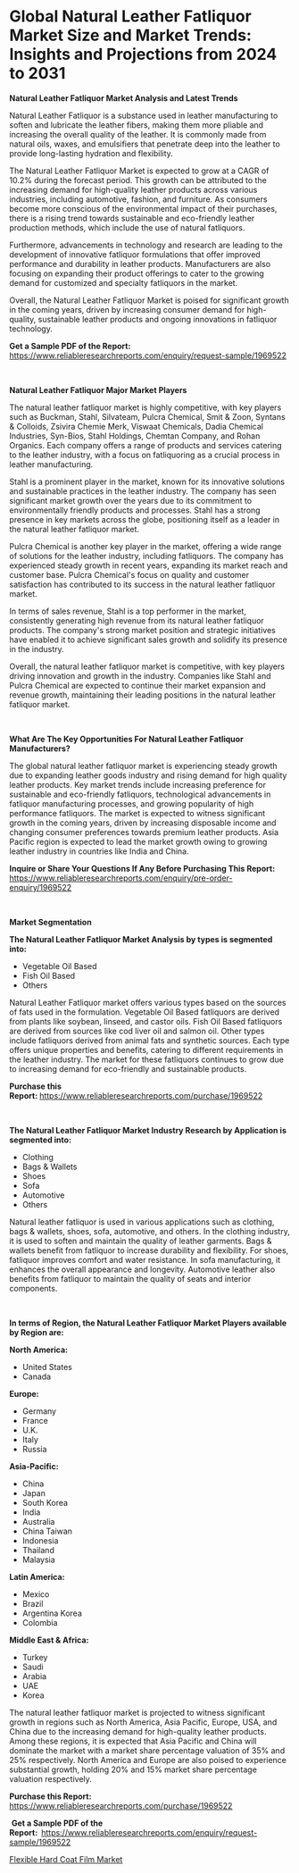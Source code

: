 <p><h1>Global Natural Leather Fatliquor Market Size and Market Trends: Insights and Projections from 2024 to 2031</h1></p><p><strong>Natural Leather Fatliquor Market Analysis and Latest Trends</strong></p>
<p><p>Natural Leather Fatliquor is a substance used in leather manufacturing to soften and lubricate the leather fibers, making them more pliable and increasing the overall quality of the leather. It is commonly made from natural oils, waxes, and emulsifiers that penetrate deep into the leather to provide long-lasting hydration and flexibility.</p><p>The Natural Leather Fatliquor Market is expected to grow at a CAGR of 10.2% during the forecast period. This growth can be attributed to the increasing demand for high-quality leather products across various industries, including automotive, fashion, and furniture. As consumers become more conscious of the environmental impact of their purchases, there is a rising trend towards sustainable and eco-friendly leather production methods, which include the use of natural fatliquors.</p><p>Furthermore, advancements in technology and research are leading to the development of innovative fatliquor formulations that offer improved performance and durability in leather products. Manufacturers are also focusing on expanding their product offerings to cater to the growing demand for customized and specialty fatliquors in the market.</p><p>Overall, the Natural Leather Fatliquor Market is poised for significant growth in the coming years, driven by increasing consumer demand for high-quality, sustainable leather products and ongoing innovations in fatliquor technology.</p></p>
<p><strong>Get a Sample PDF of the Report:&nbsp;</strong> <a href="https://www.reliableresearchreports.com/enquiry/request-sample/1969522">https://www.reliableresearchreports.com/enquiry/request-sample/1969522</a></p>
<p>&nbsp;</p>
<p><strong>Natural Leather Fatliquor Major Market Players</strong></p>
<p><p>The natural leather fatliquor market is highly competitive, with key players such as Buckman, Stahl, Silvateam, Pulcra Chemical, Smit & Zoon, Syntans & Colloids, Zsivira Chemie Merk, Viswaat Chemicals, Dadia Chemical Industries, Syn-Bios, Stahl Holdings, Chemtan Company, and Rohan Organics. Each company offers a range of products and services catering to the leather industry, with a focus on fatliquoring as a crucial process in leather manufacturing.</p><p>Stahl is a prominent player in the market, known for its innovative solutions and sustainable practices in the leather industry. The company has seen significant market growth over the years due to its commitment to environmentally friendly products and processes. Stahl has a strong presence in key markets across the globe, positioning itself as a leader in the natural leather fatliquor market.</p><p>Pulcra Chemical is another key player in the market, offering a wide range of solutions for the leather industry, including fatliquors. The company has experienced steady growth in recent years, expanding its market reach and customer base. Pulcra Chemical's focus on quality and customer satisfaction has contributed to its success in the natural leather fatliquor market.</p><p>In terms of sales revenue, Stahl is a top performer in the market, consistently generating high revenue from its natural leather fatliquor products. The company's strong market position and strategic initiatives have enabled it to achieve significant sales growth and solidify its presence in the industry.</p><p>Overall, the natural leather fatliquor market is competitive, with key players driving innovation and growth in the industry. Companies like Stahl and Pulcra Chemical are expected to continue their market expansion and revenue growth, maintaining their leading positions in the natural leather fatliquor market.</p></p>
<p>&nbsp;</p>
<p><strong>What Are The Key Opportunities For Natural Leather Fatliquor Manufacturers?</strong></p>
<p><p>The global natural leather fatliquor market is experiencing steady growth due to expanding leather goods industry and rising demand for high quality leather products. Key market trends include increasing preference for sustainable and eco-friendly fatliquors, technological advancements in fatliquor manufacturing processes, and growing popularity of high performance fatliquors. The market is expected to witness significant growth in the coming years, driven by increasing disposable income and changing consumer preferences towards premium leather products. Asia Pacific region is expected to lead the market growth owing to growing leather industry in countries like India and China.</p></p>
<p><strong>Inquire or Share Your Questions If Any Before Purchasing This Report:</strong> <a href="https://www.reliableresearchreports.com/enquiry/pre-order-enquiry/1969522">https://www.reliableresearchreports.com/enquiry/pre-order-enquiry/1969522</a></p>
<p>&nbsp;</p>
<p><strong>Market Segmentation</strong></p>
<p><strong>The Natural Leather Fatliquor Market Analysis by types is segmented into:</strong></p>
<p><ul><li>Vegetable Oil Based</li><li>Fish Oil Based</li><li>Others</li></ul></p>
<p><p>Natural Leather Fatliquor market offers various types based on the sources of fats used in the formulation. Vegetable Oil Based fatliquors are derived from plants like soybean, linseed, and castor oils. Fish Oil Based fatliquors are derived from sources like cod liver oil and salmon oil. Other types include fatliquors derived from animal fats and synthetic sources. Each type offers unique properties and benefits, catering to different requirements in the leather industry. The market for these fatliquors continues to grow due to increasing demand for eco-friendly and sustainable products.</p></p>
<p><strong>Purchase this Report:&nbsp;</strong><a href="https://www.reliableresearchreports.com/purchase/1969522">https://www.reliableresearchreports.com/purchase/1969522</a></p>
<p>&nbsp;</p>
<p><strong>The Natural Leather Fatliquor Market Industry Research by Application is segmented into:</strong></p>
<p><ul><li>Clothing</li><li>Bags & Wallets</li><li>Shoes</li><li>Sofa</li><li>Automotive</li><li>Others</li></ul></p>
<p><p>Natural leather fatliquor is used in various applications such as clothing, bags & wallets, shoes, sofa, automotive, and others. In the clothing industry, it is used to soften and maintain the quality of leather garments. Bags & wallets benefit from fatliquor to increase durability and flexibility. For shoes, fatliquor improves comfort and water resistance. In sofa manufacturing, it enhances the overall appearance and longevity. Automotive leather also benefits from fatliquor to maintain the quality of seats and interior components.</p></p>
<p>&nbsp;</p>
<p><strong>In terms of Region, the Natural Leather Fatliquor Market Players available by Region are:</strong></p>
<p>
    <p> <strong> North America: </strong>
        <ul>
            <li>United States</li>
            <li>Canada</li>
        </ul>
        </p> 
    <p> <strong> Europe: </strong>
        <ul>
            <li>Germany</li>
            <li>France</li>
            <li>U.K.</li>
            <li>Italy</li>
            <li>Russia</li>
        </ul>
        </p> 
    <p> <strong> Asia-Pacific: </strong>
        <ul>
            <li>China</li>
            <li>Japan</li>
            <li>South Korea</li>
            <li>India</li>
            <li>Australia</li>
            <li>China Taiwan</li>
            <li>Indonesia</li>
            <li>Thailand</li>
            <li>Malaysia</li>
        </ul>
        </p> 
    <p> <strong> Latin America: </strong>
        <ul>
            <li>Mexico</li>
            <li>Brazil</li>
            <li>Argentina Korea</li>
            <li>Colombia</li>
        </ul>
        </p> 
    <p> <strong> Middle East & Africa: </strong>
        <ul>
            <li>Turkey</li>
            <li>Saudi</li>
            <li>Arabia</li>
            <li>UAE</li>
            <li>Korea</li>
        </ul>
    </p>
    </p>
<p><p>The natural leather fatliquor market is projected to witness significant growth in regions such as North America, Asia Pacific, Europe, USA, and China due to the increasing demand for high-quality leather products. Among these regions, it is expected that Asia Pacific and China will dominate the market with a market share percentage valuation of 35% and 25% respectively. North America and Europe are also poised to experience substantial growth, holding 20% and 15% market share percentage valuation respectively.</p></p>
<p><strong>Purchase this Report: </strong><a href="https://www.reliableresearchreports.com/purchase/1969522">https://www.reliableresearchreports.com/purchase/1969522</a></p>
<p>&nbsp;<strong>Get a Sample PDF of the Report:&nbsp;&nbsp;</strong><a href="https://www.reliableresearchreports.com/enquiry/request-sample/1969522">https://www.reliableresearchreports.com/enquiry/request-sample/1969522</a></p>
<p><strong></strong></p>
<p><p><a href="https://github.com/Angelnienowdseej3e45z3p8c/Market-Research-Report-List-1/blob/main/flexible-hard-coat-film-market.md">Flexible Hard Coat Film Market</a></p></p>